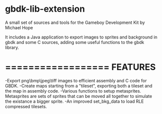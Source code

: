 gbdk-lib-extension
==================

A small set of sources and tools for the Gameboy Development Kit by Michael Hope


It includes a Java application to export images to sprites and background in gbdk and some C sources, adding some useful functions to the gbdk library.


==================
FEATURES
==================

-Export png\bmp\jpeg\tiff images to efficient assembly and C code for GBDK.
-Create maps starting from a "tileset", exporting both a tileset and the map in assembly code.
-Various functions to setup metasprites. Metasprites are sets of sprites that can be moved all together to simulate the existance a bigger sprite.
-An improved set_bkg_data to load RLE compressed tilesets.

